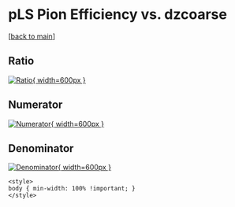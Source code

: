 # pLS Pion Efficiency vs. dzcoarse

[[back to main](./)]



## Ratio

[![Ratio](../mtv/var/pLS_211_eff_dzcoarse.png){ width=600px }](../mtv/var/pLS_211_eff_dzcoarse.pdf)

## Numerator

[![Numerator](../mtv/num/pLS_211_eff_dzcoarse_num0.png){ width=600px }](../mtv/num/pLS_211_eff_dzcoarse_num0.pdf)

## Denominator

[![Denominator](../mtv/den/pLS_211_eff_dzcoarse_den.png){ width=600px }](../mtv/den/pLS_211_eff_dzcoarse_den.pdf)


``` {=html}
<style>
body { min-width: 100% !important; }
</style>
```

